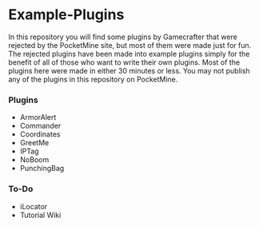 # Example-Plugins
In this repository you will find some plugins by Gamecrafter that were rejected by the PocketMine site, but most of them were
made just for fun. The rejected plugins have been made into example plugins simply for the benefit of all of those who want to
write their own plugins. Most of the plugins here were made in either 30 minutes or less. You may not publish any of the plugins
in this repository on PocketMine.

### Plugins
* ArmorAlert
* Commander
* Coordinates
* GreetMe
* IPTag
* NoBoom
* PunchingBag

### To-Do
* iLocator
* Tutorial Wiki
